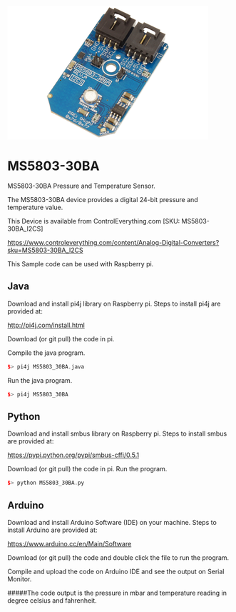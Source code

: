 [![MS5803-30BA](MS5803-30BA_I2CS.png)](https://www.controleverything.com/content/Analog-Digital-Converters?sku=MS5803-30BA_I2CS)
# MS5803-30BA
MS5803-30BA Pressure and Temperature Sensor.

The MS5803-30BA device provides a digital 24-bit pressure and temperature value.

This Device is available from ControlEverything.com [SKU: MS5803-30BA_I2CS]

https://www.controleverything.com/content/Analog-Digital-Converters?sku=MS5803-30BA_I2CS

This Sample code can be used with Raspberry pi.

## Java
Download and install pi4j library on Raspberry pi. Steps to install pi4j are provided at:

http://pi4j.com/install.html

Download (or git pull) the code in pi.

Compile the java program.
```cpp
$> pi4j MS5803_30BA.java
```

Run the java program.
```cpp
$> pi4j MS5803_30BA
```

## Python
Download and install smbus library on Raspberry pi. Steps to install smbus are provided at:

https://pypi.python.org/pypi/smbus-cffi/0.5.1

Download (or git pull) the code in pi. Run the program.

```cpp
$> python MS5803_30BA.py
```

## Arduino
Download and install Arduino Software (IDE) on your machine. Steps to install Arduino are provided at:

https://www.arduino.cc/en/Main/Software

Download (or git pull) the code and double click the file to run the program.

Compile and upload the code on Arduino IDE and see the output on Serial Monitor.

#####The code output is the pressure in mbar and temperature reading in degree celsius and fahrenheit.
